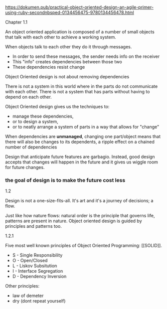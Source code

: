 https://dokumen.pub/practical-object-oriented-design-an-agile-primer-using-ruby-secondnbsped-0134456475-9780134456478.html


Chapter 1.1

An object oriented application is composed of a number of small objects that talk with each other to achieve a working system.

When objects talk to each other they do it through messages.
- In order to send these messages, the sender needs info on the receiver
- This "info" creates dependencies between those two
- These dependencies resist change

Object Oriented design is not about removing dependencies

There is not a system in this world where in the parts do not communicate with each other.
There is not a system that has parts without having to depend on each other.

Object Oriented design gives us the techniques to: 
- manage these dependencies,
- or to design a system,
- or to neatly arrange a system of parts in a way that allows for "change"

When dependencies are **unmanaged**, changing one part/object means that there will also be changes to its dependents, a ripple effect on a chained number of dependencies

Design that anticipate future features are garbagio. Instead, good design accepts that changes will happen in the future and it gives us wiggle room for future changes.
### the goal of design is to make the future cost less


1.2

Design is not a one-size-fits-all. It's art and it's a journey of decisions; a flow.

Just like how nature flows: natural order is the principle that governs life, patterns are present in nature. Object oriented design is guided by principles and patterns too.

1.2.1

Five most well known principles of Object Oriented Programming: [[SOLID]].

- S - Single Responsibility
- O - Open/Closed
- L - Liskov Subsitution
- I - Interface Segregation
- D - Dependency Inversion

Other principles: 
- law of demeter
- dry (dont repeat yourself)